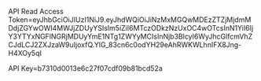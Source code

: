 API Read Access Token=eyJhbGciOiJIUzI1NiJ9.eyJhdWQiOiJiNzMxMGQwMDEzZTZjMjdmMDdjZGYwOWI4MWJjZDUyYSIsIm5iZiI6MTczODkzNzUxOC4wOTcsInN1YiI6IjY3YTYxNGFlNGRjMDUyYmE1NTg1ZWYyMCIsInNjb3BlcyI6WyJhcGlfcmVhZCJdLCJ2ZXJzaW9uIjoxfQ.YlG_83cn6c0odYH29eAhRWKWLhnIFX8Jng-H4XOy5qI


API Key=b7310d0013e6c27f07cdf09b81bcd52a